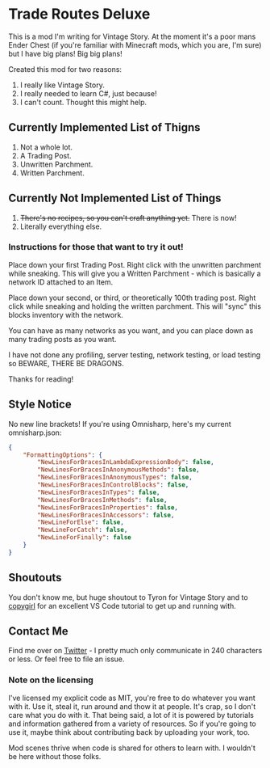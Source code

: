 # Trade Routes Deluxe

This is a mod I'm writing for Vintage Story. At the moment it's a poor mans Ender Chest (if you're familiar with Minecraft mods, which you are, I'm sure) but I have big plans! Big big plans!

Created this mod for two reasons:

1. I really like Vintage Story.
2. I really needed to learn C#, just because!
3. I can't count. Thought this might help.

## Currently Implemented List of Thigns

1. Not a whole lot.
2. A Trading Post.
3. Unwritten Parchment.
4. Written Parchment.

## Currently Not Implemented List of Things

1. ~~There's no recipes, so you can't craft anything yet.~~ There is now!
2. Literally everything else.

### Instructions for those that want to try it out!

Place down your first Trading Post. Right click with the unwritten parchment while sneaking. This will give you a Written Parchment - which is basically a network ID attached to an Item.

Place down your second, or third, or theoretically 100th trading post. Right click while sneaking and holding the written parchment. This will "sync" this blocks inventory with the network.

You can have as many networks as you want, and you can place down as many trading posts as you want.

I have not done any profiling, server testing, network testing, or load testing so BEWARE, THERE BE DRAGONS.

Thanks for reading!

## Style Notice

No new line brackets! If you're using Omnisharp, here's my current omnisharp.json:

```json
{
	"FormattingOptions": {
		"NewLinesForBracesInLambdaExpressionBody": false,
		"NewLinesForBracesInAnonymousMethods": false,
		"NewLinesForBracesInAnonymousTypes": false,
		"NewLinesForBracesInControlBlocks": false,
		"NewLinesForBracesInTypes": false,
		"NewLinesForBracesInMethods": false,
        "NewLinesForBracesInProperties": false,
        "NewLinesForBracesInAccessors": false,
		"NewLineForElse": false,
		"NewLineForCatch": false,
		"NewLineForFinally": false
	}
}
```

## Shoutouts

You don't know me, but huge shoutout to Tyron for Vintage Story and to [copygirl](https://github.com/copygirl) for an excellent VS Code tutorial to get up and running with.

## Contact Me

Find me over on [Twitter](https://www.twitter.com/mrflamegoat) - I pretty much only communicate in 240 characters or less. Or feel free to file an issue.

### Note on the licensing

I've licensed my explicit code as MIT, you're free to do whatever you want with it. Use it, steal it, run around and thow it at people. It's crap, so I don't care what you do with it. That being said, a lot of it is powered by tutorials and information gathered from a variety of resources. So if you're going to use it, maybe think about contributing back by uploading your work, too.

Mod scenes thrive when code is shared for others to learn with. I wouldn't be here without those folks.